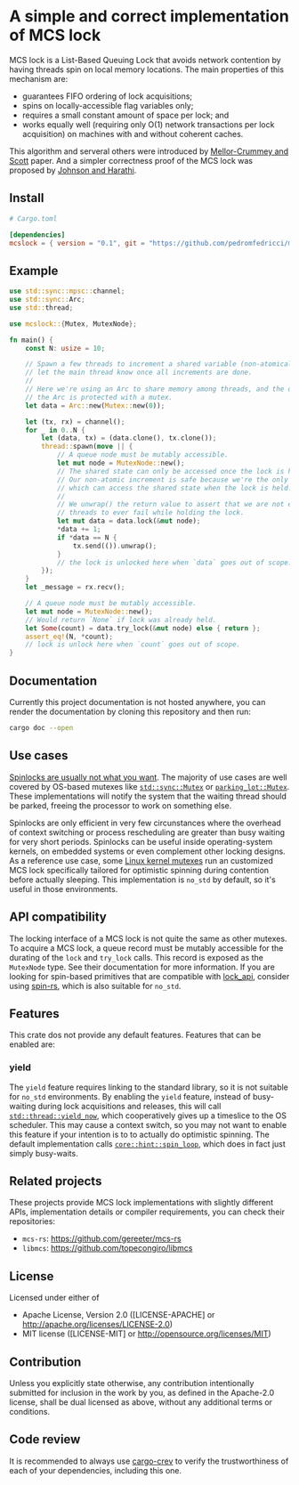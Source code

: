 # A simple and correct implementation of MCS lock

MCS lock is a List-Based Queuing Lock that avoids network contention by
having threads spin on local memory locations. The main properties of this
mechanism are:

- guarantees FIFO ordering of lock acquisitions;
- spins on locally-accessible flag variables only;
- requires a small constant amount of space per lock; and
- works equally well (requiring only O(1) network transactions per lock
  acquisition) on machines with and without coherent caches.

This algorithm and serveral others were introduced by [Mellor-Crummey and Scott] paper.
And a simpler correctness proof of the MCS lock was proposed by [Johnson and Harathi].

## Install

```toml
# Cargo.toml

[dependencies]
mcslock = { version = "0.1", git = "https://github.com/pedromfedricci/mcslock" }
```

## Example

```rust
use std::sync::mpsc::channel;
use std::sync::Arc;
use std::thread;

use mcslock::{Mutex, MutexNode};

fn main() {
    const N: usize = 10;

    // Spawn a few threads to increment a shared variable (non-atomically), and
    // let the main thread know once all increments are done.
    //
    // Here we're using an Arc to share memory among threads, and the data inside
    // the Arc is protected with a mutex.
    let data = Arc::new(Mutex::new(0));

    let (tx, rx) = channel();
    for _ in 0..N {
        let (data, tx) = (data.clone(), tx.clone());
        thread::spawn(move || {
            // A queue node must be mutably accessible.
            let mut node = MutexNode::new();
            // The shared state can only be accessed once the lock is held.
            // Our non-atomic increment is safe because we're the only thread
            // which can access the shared state when the lock is held.
            //
            // We unwrap() the return value to assert that we are not expecting
            // threads to ever fail while holding the lock.
            let mut data = data.lock(&mut node);
            *data += 1;
            if *data == N {
                tx.send(()).unwrap();
            }
            // the lock is unlocked here when `data` goes out of scope.
        });
    }
    let _message = rx.recv();

    // A queue node must be mutably accessible.
    let mut node = MutexNode::new();
    // Would return `None` if lock was already held.
    let Some(count) = data.try_lock(&mut node) else { return };
    assert_eq!(N, *count);
    // lock is unlock here when `count` goes out of scope.
}
```

## Documentation

Currently this project documentation is not hosted anywhere, you can render
the documentation by cloning this repository and then run:

```bash
cargo doc --open
```

## Use cases

[Spinlocks are usually not what you want]. The majority of use cases are well
covered by OS-based mutexes like [`std::sync::Mutex`] or [`parking_lot::Mutex`].
These implementations will notify the system that the waiting thread should
be parked, freeing the processor to work on something else.

Spinlocks are only efficient in very few circunstances where the overhead
of context switching or process rescheduling are greater than busy waiting
for very short periods. Spinlocks can be useful inside operating-system kernels,
on embedded systems or even complement other locking designs. As a reference
use case, some [Linux kernel mutexes] run an customized MCS lock specifically
tailored for optimistic spinning during contention before actually sleeping.
This implementation is `no_std` by default, so it's useful in those environments.

## API compatibility

The locking interface of a MCS lock is not quite the same as other mutexes.
To acquire a MCS lock, a queue record must be mutably accessible for the
durating of the `lock` and `try_lock` calls. This record is exposed as
the `MutexNode` type. See their documentation for more information.
If you are looking for spin-based primitives that are compatible with
[lock_api], consider using [spin-rs], which is also suitable for `no_std`.

## Features

This crate dos not provide any default features. Features that can be enabled
are:

### yield

The `yield` feature requires linking to the standard library, so it is not
suitable for `no_std` environments. By enabling the `yield` feature, instead
of busy-waiting during lock acquisitions and releases, this will call
[`std::thread::yield_now`], which cooperatively gives up a timeslice to the
OS scheduler. This may cause a context switch, so you may not want to enable
this feature if your intention is to to actually do optimistic spinning. The
default implementation calls [`core::hint::spin_loop`], which does in fact
just simply busy-waits.

## Related projects

These projects provide MCS lock implementations with slightly different APIs,
implementation details or compiler requirements, you can check their
repositories:

- `mcs-rs`: <https://github.com/gereeter/mcs-rs>
- `libmcs`: <https://github.com/topecongiro/libmcs>

## License

Licensed under either of

- Apache License, Version 2.0 ([LICENSE-APACHE] or <http://apache.org/licenses/LICENSE-2.0>)
- MIT license ([LICENSE-MIT] or <http://opensource.org/licenses/MIT>)

## Contribution

Unless you explicitly state otherwise, any contribution intentionally submitted
for inclusion in the work by you, as defined in the Apache-2.0 license, shall
be dual licensed as above, without any additional terms or conditions.

## Code review

It is recommended to always use [cargo-crev] to verify the trustworthiness of
each of your dependencies, including this one.

[`std::sync::Mutex`]: https://doc.rust-lang.org/std/sync/struct.Mutex.html
[`parking_lot::Mutex`]: https://docs.rs/parking_lot/latest/parking_lot/type.Mutex.html
[`std::thread::yield_now`]: https://doc.rust-lang.org/std/thread/fn.yield_now.html
[`core::hint::spin_loop`]: https://doc.rust-lang.org/core/hint/fn.spin_loop.html
[spin-lock]: https://en.wikipedia.org/wiki/Spinlock
[spin-rs]: https://docs.rs/spin/latest/spin
[lock_api]: https://docs.rs/lock_api/latest/lock_api
[Linux kernel mutexes]: https://www.kernel.org/doc/html/latest/locking/mutex-design.html
[Spinlocks are usually not what you want]: https://matklad.github.io/2020/01/02/spinlocks-considered-harmful.html
[Mellor-Crummey and Scott]: https://www.cs.rochester.edu/~scott/papers/1991_TOCS_synch.pdf
[Johnson and Harathi]: https://web.archive.org/web/20140411142823/http://www.cise.ufl.edu/tr/DOC/REP-1992-71.pdf
[cargo-crev]: https://github.com/crev-dev/cargo-crev
